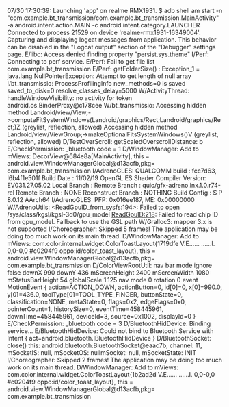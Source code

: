 07/30 17:30:39: Launching 'app' on realme RMX1931.
$ adb shell am start -n "com.example.bt_transmission/com.example.bt_transmission.MainActivity" -a android.intent.action.MAIN -c android.intent.category.LAUNCHER
Connected to process 21529 on device 'realme-rmx1931-16349004'.
Capturing and displaying logcat messages from application. This behavior can be disabled in the "Logcat output" section of the "Debugger" settings page.
E/libc: Access denied finding property "persist.sys.theme"
I/Perf: Connecting to perf service.
E/Perf: Fail to get file list com.example.bt_transmission
E/Perf: getFolderSize() : Exception_1 = java.lang.NullPointerException: Attempt to get length of null array
I/bt_transmissio: ProcessProfilingInfo new_methods=0 is saved saved_to_disk=0 resolve_classes_delay=5000
W/ActivityThread: handleWindowVisibility: no activity for token android.os.BinderProxy@c178cee
W/bt_transmissio: Accessing hidden method Landroid/view/View;->computeFitSystemWindows(Landroid/graphics/Rect;Landroid/graphics/Rect;)Z (greylist, reflection, allowed)
    Accessing hidden method Landroid/view/ViewGroup;->makeOptionalFitsSystemWindows()V (greylist, reflection, allowed)
D/TestOverScroll: getScaledOverscrollDistance: b
E/CheckPermission: _bluetooth code = 1 
D/WindowManager: Add to mViews: DecorView@684e8a[MainActivity], this = android.view.WindowManagerGlobal@d13acfb,pkg= com.example.bt_transmission
I/AdrenoGLES: QUALCOMM build                   : fcc7d63, I6b4f1e501f
    Build Date                       : 11/02/19
    OpenGL ES Shader Compiler Version: EV031.27.05.02
    Local Branch                     : 
    Remote Branch                    : quic/gfx-adreno.lnx.1.0.r74-rel
    Remote Branch                    : NONE
    Reconstruct Branch               : NOTHING
    Build Config                     : S P 8.0.12 AArch64
I/AdrenoGLES: PFP: 0x016ee187, ME: 0x00000000
W/AdrenoUtils: <ReadGpuID_from_sysfs:194>: Failed to open /sys/class/kgsl/kgsl-3d0/gpu_model
    <ReadGpuID:218>: Failed to read chip ID from gpu_model. Fallback to use the GSL path
W/Gralloc3: mapper 3.x is not supported
I/Choreographer: Skipped 5 frames!  The application may be doing too much work on its main thread.
D/WindowManager: Add to mViews: com.color.internal.widget.ColorToastLayout{1719dfe V.E...... ......I. 0,0-0,0 #c0204f9 oppo:id/color_toast_layout}, this = android.view.WindowManagerGlobal@d13acfb,pkg= com.example.bt_transmission
D/ColorViewRootUtil: nav bar mode ignore false downX 990 downY 436 mScreenHeight 2400 mScreenWidth 1080 mStatusBarHeight 54 globalScale 1.125 nav mode 0 rotation 0 event MotionEvent { action=ACTION_DOWN, actionButton=0, id[0]=0, x[0]=990.0, y[0]=436.0, toolType[0]=TOOL_TYPE_FINGER, buttonState=0, classification=NONE, metaState=0, flags=0x2, edgeFlags=0x0, pointerCount=1, historySize=0, eventTime=458445961, downTime=458445961, deviceId=3, source=0x1002, displayId=0 }
E/CheckPermission: _bluetooth code = 3 
D/BluetoothHidDevice: Binding service...
E/BluetoothHidDevice: Could not bind to Bluetooth Service with Intent { act=android.bluetooth.IBluetoothHidDevice }
D/BluetoothSocket: close() this: android.bluetooth.BluetoothSocket@eaac7b, channel: 11, mSocketIS: null, mSocketOS: nullmSocket: null, mSocketState: INIT
I/Choreographer: Skipped 2 frames!  The application may be doing too much work on its main thread.
D/WindowManager: Add to mViews: com.color.internal.widget.ColorToastLayout{1b2ad2d V.E...... ......I. 0,0-0,0 #c0204f9 oppo:id/color_toast_layout}, this = android.view.WindowManagerGlobal@d13acfb,pkg= com.example.bt_transmission